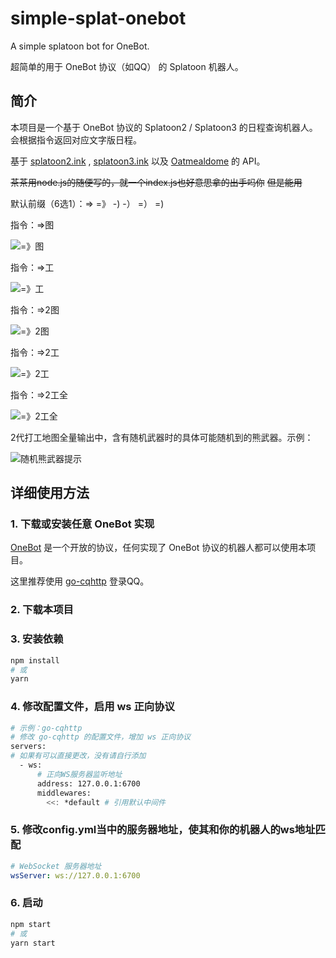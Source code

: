 # simple-splat-onebot

A simple splatoon bot for OneBot.

超简单的用于 OneBot 协议（如QQ） 的 Splatoon 机器人。

## 简介

本项目是一个基于 OneBot 协议的 Splatoon2 / Splatoon3 的日程查询机器人。会根据指令返回对应文字版日程。

基于 [splatoon2.ink](https://splatoon2.ink) , [splatoon3.ink](https://splatoon3.ink) 以及 [Oatmealdome](https://splatoon.oatmealdome.me/) 的 API。

~~茶茶用node.js的随便写的，就一个index.js也好意思拿的出手吗你~~
~~但是能用~~

默认前缀（6选1）：=> =》 -) -） =） =)

指令：=>图

![=》图](readme-images/01.png)

指令：=>工

![=》工](readme-images/02.png)  

指令：=>2图

![=》2图](readme-images/03.png)  

指令：=>2工

![=》2工](readme-images/04.png)  

指令：=>2工全

![=》2工全](readme-images/05.png)  

2代打工地图全量输出中，含有随机武器时的具体可能随机到的熊武器。示例：

![随机熊武器提示](readme-images/05.png)  

## 详细使用方法

### 1. 下载或安装任意 OneBot 实现

[OneBot](github.com/howmanybots/onebot) 是一个开放的协议，任何实现了 OneBot 协议的机器人都可以使用本项目。

这里推荐使用 [go-cqhttp](github.com/Mrs4s/go-cqhttp) 登录QQ。

### 2. 下载本项目

### 3. 安装依赖

```bash
npm install
# 或
yarn
```

### 4. 修改配置文件，启用 ws 正向协议

```bash
# 示例：go-cqhttp
# 修改 go-cqhttp 的配置文件，增加 ws 正向协议
servers:
# 如果有可以直接更改，没有请自行添加
  - ws:
      # 正向WS服务器监听地址
      address: 127.0.0.1:6700
      middlewares:
        <<: *default # 引用默认中间件

```

### 5. 修改config.yml当中的服务器地址，使其和你的机器人的ws地址匹配

```yaml
# WebSocket 服务器地址
wsServer: ws://127.0.0.1:6700
```

### 6. 启动

```bash
npm start
# 或
yarn start
```
